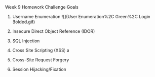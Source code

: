 Week 9 Homework
Challenge Goals

1. Username Enumeration
![](User Enumeration%2C Green%2C Login Bolded.gif)
2. Insecure Direct Object Reference (IDOR)

3. SQL Injection

4. Cross Site Scripting (XSS)
a
5. Cross-Site Request Forgery

6. Session Hijacking/Fixation
